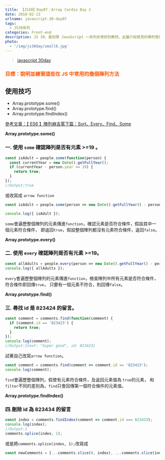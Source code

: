 ```yaml
---
title: 【JS30】Day07：Array Cardio Day 2
date: 2018-02-13
urlname: javascript-30-day07
tags:
  - JS30系列
categories: Front-end
description: JS 30，是初學 JavaScript 一系列非常好的教材，此篇介紹常見的陣列使用方法，如 some、find 等等。
photo:
  - '/img/js30day/small6.jpg'
---
```


> [javascript 30day](https://javascript30.com/)

<!-- more -->

### <span style="color:#ff5900">目標：說明並練習這些在 JS 中常用的幾個陣列方法</span>

## 使用技巧

- Array.prototype.some()
- Array.prototype.find()
- Array.prototype.findIndex()

[參考文章：【 ES6 】陣列麻吉罵下篇：Sort、Every、Find、Some](/2018/02/15/javascript/ES6/array02)

**Array.prototype.some()**

### 一. 使用 `some` 確認陣列是否有元素 >=19 。

```js
const isAdult = people.some(function(person) {
  const currentYear = new Date().getFullYear();
  if (currentYear - person.year >= 19) {
    return true;
  }
});
//Output:true
```

或改寫成 `arrow function`

```js
const isAdult = people.some(person => new Date().getFullYear() - person.year >= 19);

console.log({ isAdult });
```

`some`會遍歷整個陣列的元素傳進`function`，確認元素是否符合條件，假設其中一個元素符合條件，
即返回`true`，假設整個陣列都沒有元素符合條件，返回`false`。

**Array.prototype.every()**

### 二. 使用 `every` 確認陣列是否有元素 >=19。

```js
const allAdults = people.every(person => new Date().getFullYear() - person.year >= 19);
console.log({ allAdults });
```

`every`會遍歷整個陣列的元素傳進`function`，檢查陣列中所有元素是否符合條件，符合條件即回傳`true`，
只要有一個元素不符合，則回傳`false`。

**Array.prototype.find()**

### <span id="三-尋找-id-是-823424-的留言">三. 尋找 id 是 823424 的留言。

```js
const comment = comments.find(function(comment) {
  if (comment.id == '823423') {
    return true;
  }
});
console.log(comment);
//Output:{text: "Super good", id: 823423}
```

試著自己改寫`arrow function`。

```js
const comment = comments.find(comment => comment.id == '823423');
console.log(comment);
```

`find`會遍歷整個陣列，假使有元素符合條件，及返回元素值為
`true`的元素，
和`filter`不同的差別為，`find`只會回傳第一個符合條件的元素值。

**Array.prototype.findIndex()**

### <span id="四刪除-id-為-823434-的留言">四.刪除 id 為 823434 的留言

```js
const index = comments.findIndex(comment => comment.id === 823423);
console.log(index);
//Output:1
comments.splice(index, 1);
```

或是將`comments.splice(index, 1);`改寫成

```js
const newComments = [...comments.slice(0, index), ...comments.slice(index + 1)];
```
